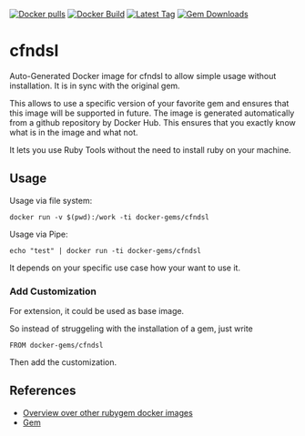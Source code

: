 [![Docker pulls](https://img.shields.io/docker/pulls/rubygem/cfndsl.svg)](https://hub.docker.com/r/rubygem/cfndsl/)
[![Docker Build](https://img.shields.io/docker/automated/rubygem/cfndsl.svg)](https://hub.docker.com/r/rubygem/cfndsl/)
[![Latest Tag](https://img.shields.io/github/tag/docker-rubygem/cfndsl.svg)](https://hub.docker.com/r/rubygem/cfndsl/)
[![Gem Downloads](https://img.shields.io/gem/dt/cfndsl.svg)](https://rubygems.org/gems/cfndsl/)
# cfndsl

Auto-Generated Docker image for cfndsl to allow simple usage without installation.
It is in sync with the original gem.

This allows to use a specific version of your favorite gem and ensures that this image will be supported in future.
The image is generated automatically from a github repository by Docker Hub.
This ensures that you exactly know what is in the image and what not.

It lets you use Ruby Tools without the need to install ruby on your machine.

## Usage

Usage via file system:

`docker run -v $(pwd):/work -ti docker-gems/cfndsl`

Usage via Pipe:

`echo "test" | docker run -ti docker-gems/cfndsl`

It depends on your specific use case how your want to use it.

### Add Customization

For extension, it could be used as base image.

So instead of struggeling with the installation of a gem, just write

`FROM docker-gems/cfndsl`

Then add the customization.

## References

 - [Overview over other rubygem docker images](https://github.com/thinkbot/docker-rubygem)
 - [Gem](https://rubygems.org/gems/cfndsl/)
